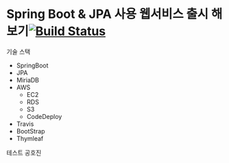 Spring Boot & JPA 사용 웹서비스 출시 해보기[![Build Status](https://travis-ci.com/gonghojin/spring-webservice.svg?branch=master)](https://travis-ci.com/gonghojin/spring-webservice)
====================================
기술 스택
+ SpringBoot
+ JPA
+ MiriaDB
+ AWS
    + EC2
    + RDS
    + S3
    + CodeDeploy
+ Travis
+ BootStrap
+ Thymleaf

테스트 공호진